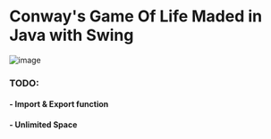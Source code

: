 # Conway's Game Of Life Maded in Java with Swing

![image](https://github.com/user-attachments/assets/7555d972-8787-4eea-9d43-78facf434015)

### TODO:
#### - Import & Export function
#### - Unlimited Space
